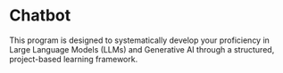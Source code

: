 # Chatbot
This program is designed to systematically develop your proficiency in Large Language Models (LLMs) and Generative AI through a structured, project-based learning framework.
